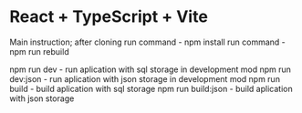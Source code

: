 # React + TypeScript + Vite

Main instruction;
after cloning
run command - npm install
run command - npm run rebuild

npm run dev - run aplication with sql storage in development mod
npm run dev:json - run aplication with json storage in development mod
npm run build - build aplication with sql storage
npm run build:json - build aplication with json storage
